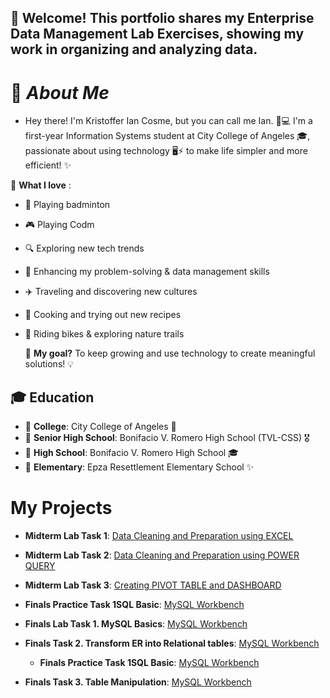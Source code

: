 ## 📌 Welcome! This portfolio shares my Enterprise Data Management Lab Exercises, showing my work in organizing and analyzing data.


# 👤 *About Me*

- Hey there! I'm Kristoffer Ian Cosme, but you can call me Ian. 🚀💻 I'm a first-year Information Systems student at City College of Angeles 🎓, passionate about using technology 🖥️⚡ to make life simpler and more efficient! ✨


🌟 **What I love** :
- 🏸 Playing badminton
- 🎮 Playing Codm 
- 🔍 Exploring new tech trends
- 🧩 Enhancing my problem-solving & data management skills
- ✈️ Traveling and discovering new cultures
- 🍳 Cooking and trying out new recipes
- 🚴 Riding bikes & exploring nature trails

  🎯 **My goal?** To keep growing and use technology to create meaningful solutions! 💡


## 🎓 **Education**
- 📍 **College**: City College of Angeles 🏫
- 📍 **Senior High School**: Bonifacio V. Romero High School (TVL-CSS) 🎖️
- 📍 **High School**: Bonifacio V. Romero High School 🎓
- 📍 **Elementary**: Epza Resettlement Elementary School ✨

# My Projects
- **Midterm Lab Task 1**: [Data Cleaning and Preparation using EXCEL](Midterm%20task%201)
- **Midterm Lab Task 2**: [Data Cleaning and Preparation using POWER QUERY](Midterm%20task%202/Image)
- **Midterm Lab Task 3**: [Creating PIVOT TABLE and DASHBOARD](Midterm%20lab%20task%203)

- **Finals Practice Task 1SQL Basic**: [MySQL Workbench](Finals%20Practice%20Task%201SQL%20Basic)
- **Finals Lab Task 1. MySQL Basics**: [MySQL Workbench](Finals%20Lab%20Task%201.%20MySQL%20Basics)
- **Finals Task 2. Transform ER into Relational tables**: [MySQL Workbench](Finals%20Task%202.%20Transform%20ER%20into%20Relational%20tables/Images)
  - **Finals Practice Task 1SQL Basic**: [MySQL Workbench](Finals%20Practice%20Task%201SQL%20Basic)
- **Finals Task 3. Table Manipulation**: [MySQL Workbench](Finals%20Task%203.%20Table%20Manipulation/Images)
